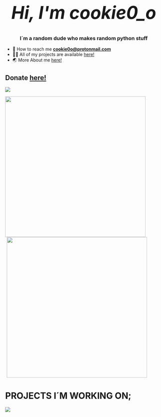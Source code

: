  # _<h1 align="center">Hi, I'm cookie0_o</h1>_
<h3 align="center">I´m a random dude who makes random python stuff</h3>

- 📧 How to reach me **cookie0o@protonmail.com**
- 👨‍💻 All of my projects are available [here!](https://github.com/cookie0o?tab=repositories)   
- 🌏 More About me [here!](https://cookie0o.github.io/personal-website/)  

## **Donate** [**here!**](.github/FUNDING.md)   

<p align="left"> <img src="https://komarev.com/ghpvc/?username=cookie0o&label=Profile%20views&color=ff69b4&style=flat"/> </p>
<div style="margin: 0 auto; display: inline">
    <img style="left: 0; width: 450px;" 
     href="cookie0_o" target="_blank" rel="noreferrer" src="https://github-readme-stats.vercel.app/api?username=cookie0o&show_icons=true&theme=radical"/>
    <img style="margin-left: 5px; margin-bottom: 2px; width: 450px;" 
     src="https://card.yuy1n.io/card/76561198870659737/radical,en,badge,badges,games,screenshots"/>
</div>

# **PROJECTS I´M WORKING ON;**   
![](https://hit.yhype.me/github/profile?user_id=81589649)   
